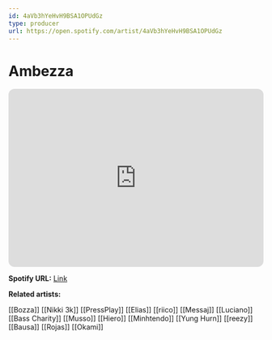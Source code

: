 ```yaml
---
id: 4aVb3hYeHvH9BSA1OPUdGz
type: producer
url: https://open.spotify.com/artist/4aVb3hYeHvH9BSA1OPUdGz
---
```

# Ambezza

<iframe style="border-radius:12px" src="https://open.spotify.com/embed/artist/4aVb3hYeHvH9BSA1OPUdGz" width="100%" height="352" frameBorder="0" allowfullscreen="" allow="autoplay; clipboard-write; encrypted-media; fullscreen; picture-in-picture" loading="lazy"></iframe>

**Spotify URL:** [Link](https://open.spotify.com/artist/4aVb3hYeHvH9BSA1OPUdGz)

**Related artists:**

[[Bozza]]
[[Nikki 3k]]
[[PressPlay]]
[[Elias]]
[[riico]]
[[Messaj]]
[[Luciano]]
[[Bass Charity]]
[[Musso]]
[[Hiero]]
[[Minhtendo]]
[[Yung Hurn]]
[[reezy]]
[[Bausa]]
[[Rojas]]
[[Okami]]
